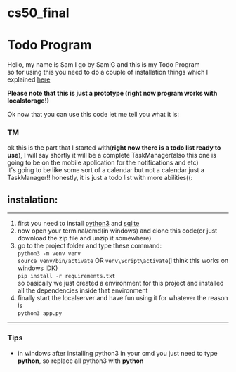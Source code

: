 # cs50_final

# Todo Program

Hello, my name is Sam I go by SamIG and this is my Todo Program  
so for using this you need to do a couple of installation things which I explained [here](#instalation)  

**Please note that this is just a prototype (right now program works with localstorage!)**

Ok now that you can use this code let me tell you what it is:  

### TM
ok this is the part that I started with(**right now there is a todo list ready to use**), I will say shortly it will be a complete TaskManager(also this one is going to be on the mobile application for the notifications and etc)  
it's going to be like some sort of a calendar but not a calendar just a TaskManager!! honestly, it is just a todo list with more abilities((:

## instalation:

---
1. first you need to install [python3](https://www.python.org/) and [sqlite](https://sqlite.org/index.html)
2. now open your terminal/cmd(in windows) and clone this code(or just download the zip file and unzip it somewhere)
3. go to the project folder and type these command:  
    `python3 -m venv venv`  
    `source venv/bin/activate` OR `venv\Script\activate`(i think this works on windows IDK)  
    `pip install -r requirements.txt`  
    so basically we just created a environment for this project and installed all the dependencies inside that environment
4. finally start the localserver and have fun using it for whatever the reason is  
    `python3 app.py`
---
### Tips
- in windows after installing python3 in your cmd you just need to type **python**, so replace all python3 with **python**  
